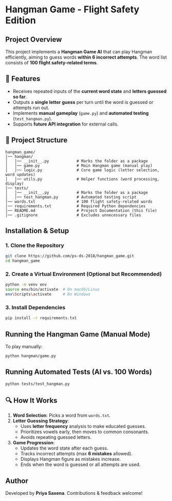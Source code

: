 # Hangman Game - Flight Safety Edition

## Project Overview
This project implements a **Hangman Game AI** that can play Hangman efficiently, aiming to guess words **within 6 incorrect attempts**. The word list consists of **100 flight safety-related terms**.

## 🚀 Features
- Receives repeated inputs of the **current word state** and **letters guessed so far**.
- Outputs a **single letter guess** per turn until the word is guessed or attempts run out.
- Implements **manual gameplay** (`game.py`) and **automated testing** (`test_hangman.py`).
- Supports **future API integration** for external calls.

## 📂 Project Structure
```
hangman_game/
│── hangman/
│   │── __init__.py            # Marks the folder as a package
│   │── game.py                # Main Hangman game (manual play)
│   │── logic.py               # Core game logic (letter selection, word updates)
│   │── utils.py               # Helper functions (word processing, display)
│── tests/
│   │── __init__.py            # Marks the folder as a package
│   │── test_hangman.py        # Automated testing script
│── words.txt                  # 100 flight safety-related words
│── requirements.txt           # Required Python dependencies
│── README.md                  # Project Documentation (this file)
│── .gitignore                 # Excludes unnecessary files
```

## Installation & Setup
### **1️. Clone the Repository**
```bash
git clone https://github.com/ps-ds-2018/hangman_game.git
cd hangman_game
```

### **2️. Create a Virtual Environment (Optional but Recommended)**
```bash
python -m venv env
source env/bin/activate  # On macOS/Linux
env\Scripts\activate     # On Windows
```

### **3️. Install Dependencies**
```bash
pip install -r requirements.txt
```

## Running the Hangman Game (Manual Mode)
To play manually:
```bash
python hangman/game.py
```

## Running Automated Tests (AI vs. 100 Words)
```bash
python tests/test_hangman.py
```

## 🔍 How It Works
1. **Word Selection**: Picks a word from `words.txt`.
2. **Letter Guessing Strategy**:
   - Uses **letter frequency** analysis to make educated guesses.
   - Prioritizes vowels early, then moves to common consonants.
   - Avoids repeating guessed letters.
3. **Game Progression**:
   - Updates the word state after each guess.
   - Tracks incorrect attempts (max **6 mistakes** allowed).
   - Displays Hangman figure as mistakes increase.
   - Ends when the word is guessed or all attempts are used.



## Author
Developed by **Priya Saxena**. Contributions & feedback welcome!



